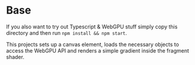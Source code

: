 # Base

If you also want to try out Typescript & WebGPU stuff simply copy this directory and then run `npm install && npm start`.

This projects sets up a canvas element, loads the necessary objects to access the WebGPU API and renders a simple gradient inside the fragment shader.

